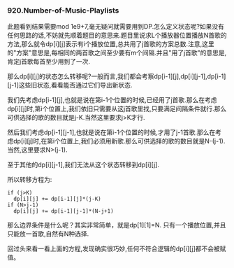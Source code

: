 ### 920.Number-of-Music-Playlists

此题看到结果需要mod 1e9+7,毫无疑问就需要用到DP.怎么定义状态呢?如果没有任何思路的话,不妨就先顺着题目的意思来.题目里说求L个播放器位置播放N首歌的方法,那么就令dp[i][j]表示有i个播放位置,总共用了j首歌的方案总数.注意,这里的"方案"意思是,每相同的两首歌之间至少要有m个间隔.并且"用了j首歌"的意思是,肯定j首歌每首至少用到了一次.

那么dp[i][j]的状态怎么转移呢?一般而言,我们都会考察dp[i-1][j],dp[i][j-1],dp[i-1][j-1]这些旧状态,看看能否通过它们导出新状态.

我们先考虑dp[i-1][j],也就是说在第i-1个位置的时候,已经用了j首歌.那么在考虑dp[i][j]时,第i个位置上,我们依旧只需要从这j首歌里找,只要满足间隔条件就行.那么可供选择的歌的数目就是j-K.当然这里要求j>K才行.

然后我们考虑dp[i-1][j-1],也就是说在第i-1个位置的时候,才用了j-1首歌.那么在考虑dp[i][j]时,在第i个位置上,我们必须用新歌.那么可供选择的歌的数目就是N-(j-1).当然,这里要求N>(j-1).

至于其他的dp[i][j-1],我们无法从这个状态转移到dp[i][j].

所以转移方程为:
```
if (j>K)
  dp[i][j] += dp[i-1][j]*(j-K)
if (N>j-1)
  dp[i][j] += dp[i-1][j-1]*(N-j+1)
```
那么边界条件是什么呢？其实非常简单，就是dp[1][1]=N. 只有一个播放位置,并且只能放一首歌,自然有N种选择.

回过头来看一看上面的方程,发现确实很巧妙,任何不符合逻辑的dp[i][j]都不会被赋值。
